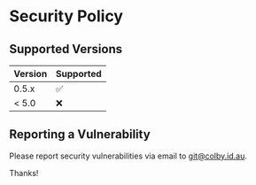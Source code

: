 # Security Policy

## Supported Versions

| Version | Supported          |
| ------- | ------------------ |
| 0.5.x   | :white_check_mark: |
| < 5.0   | :x:                |

## Reporting a Vulnerability

Please report security vulnerabilities via email to git@colby.id.au.

Thanks!
